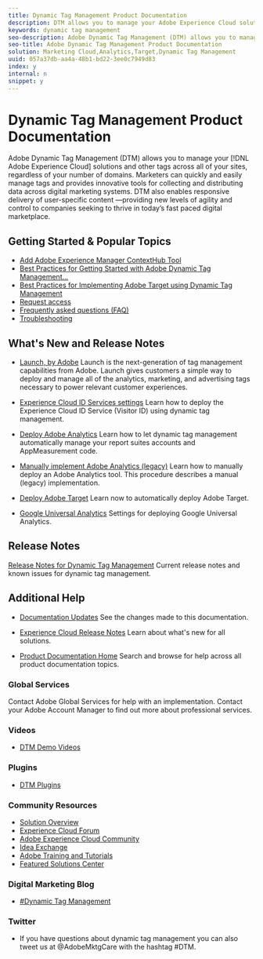 ```yaml
---
title: Dynamic Tag Management Product Documentation
description: DTM allows you to manage your Adobe Experience Cloud solutions and other tags across all of your sites, regardless of your number of domains.
keywords: dynamic tag management
seo-description: Adobe Dynamic Tag Management (DTM) allows you to manage your Adobe Experience Cloud solutions and other tags across all of your sites, regardless of your number of domains.
seo-title: Adobe Dynamic Tag Management Product Documentation
solution: Marketing Cloud,Analytics,Target,Dynamic Tag Management
uuid: 057a37db-aa4a-48b1-bd22-3ee0c7949d83
index: y
internal: n
snippet: y
---
```


# Dynamic Tag Management Product Documentation

Adobe Dynamic Tag Management (DTM) allows you to manage your [!DNL Adobe Experience Cloud] solutions and other tags across all of your sites, regardless of your number of domains. Marketers can quickly and easily manage tags and provides innovative tools for collecting and distributing data across digital marketing systems. DTM also enables responsive delivery of user-specific content —providing new levels of agility and control to companies seeking to thrive in today’s fast paced digital marketplace.

## Getting Started & Popular Topics

*   [Add Adobe Experience Manager ContextHub Tool](tools/add-aem-contextub-tool.md#concept_F0D713695CA54807B6E2B66842421C32)
*   [Best Practices for Getting Started with Adobe Dynamic Tag Management...](gs-best-practices.md#concept_F11685D84F0646C784F560827E2DE0AF)
*   [Best Practices for Implementing Adobe Target using Dynamic Tag Management](https://marketing.adobe.com/resources/help/en_US/dtm/target/)
*   [Request access](get_started.md#concept_BCE87DF8A0EC48E99529AC0BE8D187FC)
*   [Frequently asked questions (FAQ)](faq/faq.md#concept_00DF9AF14D30469BB986BF56A448806B)
*   [Troubleshooting](c_Troubleshooting/c_Troubleshooting.md#concept_441BC064F774410D96AFAE9C15E3E17C)

## What's New and Release Notes

* [Launch, by Adobe](https://marketing.adobe.com/resources/help/en_US/experience-cloud/launch/)
  Launch is the next-generation of tag management capabilities from Adobe. Launch gives customers a simple way to deploy and manage all of the analytics, marketing, and advertising tags necessary to power relevant customer experiences. 
    
* [Experience Cloud ID Services settings](https://marketing.adobe.com/resources/help/en_US/mcvid/mcvid-dtm-settings.html)
  Learn how to deploy the Experience Cloud ID Service (Visitor ID) using dynamic tag management.
    
* [Deploy Adobe Analytics](tools/analytics_dtm.md#concept_FBA6679A0B79490F8296437F11E5E4F8)
  Learn how to let dynamic tag management automatically manage your report suites accounts and AppMeasurement code.
    
* [Manually implement Adobe Analytics (legacy)](tools/analytics_dtm.md#task_3A00639CADF14C9C844F962222077E4E)
  Learn how to manually deploy an Adobe Analytics tool. This procedure describes a manual (legacy) implementation.
    
* [Deploy Adobe Target](tools/target.md#concept_90D4021A9B6E409D8101FA1AFADE1215)
  Learn now to automatically deploy Adobe Target.
    
* [Google Universal Analytics](tools/google_universal_analytics.md#concept_224428EBB8E4466B93328EC5AE87FF04)
  Settings for deploying Google Universal Analytics.
    

## Release Notes

[Release Notes for Dynamic Tag Management](whatsnew.md#concept_424EB048942A44F9AFD46E18A08AA563)
Current release notes and known issues for dynamic tag management.

## Additional Help

* [Documentation Updates](doc_updates.md#concept_1FD8F00A2F5E4BE9A635278E10111B4B)
  See the changes made to this documentation.
    
* [Experience Cloud Release Notes](https://marketing.adobe.com/resources/help/en_US/whatsnew/)
  Learn about what's new for all solutions.
    
* [Product Documentation Home](https://marketing.adobe.com/resources/help/en_US/home/)
  Search and browse for help across all product documentation topics.
    
### Global Services

Contact Adobe Global Services for help with an implementation.
Contact your Adobe Account Manager to find out more about professional services.

### Videos

* [DTM Demo Videos](c_overview.md#concept_312DC55901E64C5996CD750162293ED6)
    

### Plugins

*   [DTM Plugins](c_dtm_switch_plugins/c_dtm_switch_plugins.md#concept_B46CBAE51A7C47029669CF95DA8A1A98)
    
###  Community Resources

*   [Solution Overview](http://www.adobe.com/solutions/digital-marketing/dynamic-tag-management.html)
*   [Experience Cloud Forum](http://help-forums.adobe.com/content/adobeforums/en/marketing-cloud-forum/adobe-marketing-cloud.html)
*   [Adobe Experience Cloud Community](http://helpx.adobe.com/marketing-cloud.html?promoid=KAWSE)
*   [Idea Exchange](http://ideas.omniture.com/t5/Adobe-Idea-Exchange-for-Omniture/idb-p/IdeaExchange3)
*   [Adobe Training and Tutorials](http://helpx.adobe.com/learning.html?promoid=KAUDK)
*   [Featured Solutions Center](http://www.omniture.com/en/products/online_business_optimization)

### Digital Marketing Blog

*   [#Dynamic Tag Management](http://blogs.adobe.com/digitalmarketing/tag/dynamic-tag-management/)
    
### Twitter

*   If you have questions about dynamic tag management you can also tweet us at @AdobeMktgCare with the hashtag #DTM.
